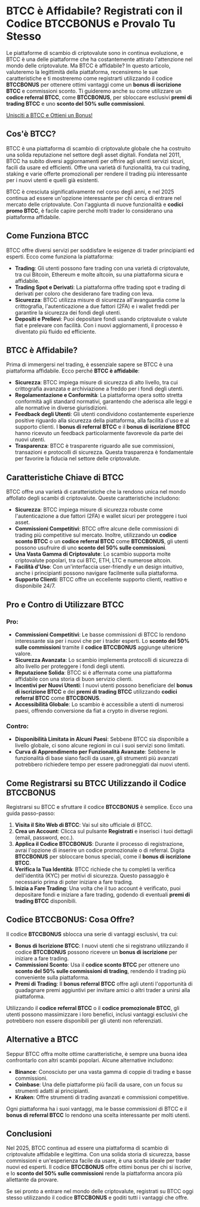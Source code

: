 <h1>BTCC è Affidabile? Registrati con il Codice BTCCBONUS e Provalo Tu Stesso</h1>
  </header>
        
<section>
<p>Le piattaforme di scambio di criptovalute sono in continua evoluzione, e BTCC è una delle piattaforme che ha costantemente attirato l'attenzione nel mondo delle criptovalute. Ma BTCC è affidabile? In questo articolo, valuteremo la legittimità della piattaforma, recensiremo le sue caratteristiche e ti mostreremo come registrarti utilizzando il codice <strong>BTCCBONUS</strong> per ottenere ottimi vantaggi come un <strong>bonus di iscrizione BTCC</strong> e commissioni sconto. Ti guideremo anche su come utilizzare un <strong>codice referral BTCC</strong>, come <strong>BTCCBONUS</strong>, per sbloccare esclusivi <strong>premi di trading BTCC</strong> e uno <strong>sconto del 50% sulle commissioni</strong>.</p>
  </section>
<a href="https://partner.btcc.com/us/c/BTCCBONUS/9303" target="_blank">Unisciti a BTCC e Ottieni un Bonus!</a>

  <section>
  <h2>Cos'è BTCC?</h2>
    <p>BTCC è una piattaforma di scambio di criptovalute globale che ha costruito una solida reputazione nel settore degli asset digitali. Fondata nel 2011, BTCC ha subito diversi aggiornamenti per offrire agli utenti servizi sicuri, facili da usare ed efficienti. Offre una varietà di funzionalità, tra cui trading, staking e varie offerte promozionali per rendere il trading più interessante per i nuovi utenti e quelli già esistenti.</p>
    <p>BTCC è cresciuta significativamente nel corso degli anni, e nel 2025 continua ad essere un'opzione interessante per chi cerca di entrare nel mercato delle criptovalute. Con l'aggiunta di nuove funzionalità e <strong>codici promo BTCC</strong>, è facile capire perché molti trader lo considerano una piattaforma affidabile.</p>
    </section>

  <section>
    <h2>Come Funziona BTCC</h2>
    <p>BTCC offre diversi servizi per soddisfare le esigenze di trader principianti ed esperti. Ecco come funziona la piattaforma:</p>
    <ul>
      <li><strong>Trading</strong>: Gli utenti possono fare trading con una varietà di criptovalute, tra cui Bitcoin, Ethereum e molte altcoin, su una piattaforma sicura e affidabile.</li>
      <li><strong>Trading Spot e Derivati</strong>: La piattaforma offre trading spot e trading di derivati per coloro che desiderano fare trading con leva.</li>
        <li><strong>Sicurezza</strong>: BTCC utilizza misure di sicurezza all'avanguardia come la crittografia, l'autenticazione a due fattori (2FA) e i wallet freddi per garantire la sicurezza dei fondi degli utenti.</li>
                <li><strong>Depositi e Prelievi</strong>: Puoi depositare fondi usando criptovalute o valute fiat e prelevare con facilità. Con i nuovi aggiornamenti, il processo è diventato più fluido ed efficiente.</li>
            </ul>
        </section>

  <section>
            <h2>BTCC è Affidabile?</h2>
            <p>Prima di immergersi nel trading, è essenziale sapere se BTCC è una piattaforma affidabile. Ecco perché <strong>BTCC è affidabile</strong>:</p>
            <ul>
              <li><strong>Sicurezza</strong>: BTCC impiega misure di sicurezza di alto livello, tra cui crittografia avanzata e archiviazione a freddo per i fondi degli utenti.</li>
                <li><strong>Regolamentazione e Conformità</strong>: La piattaforma opera sotto stretta conformità agli standard normativi, garantendo che aderisca alle leggi e alle normative in diverse giurisdizioni.</li>
                <li><strong>Feedback degli Utenti</strong>: Gli utenti condividono costantemente esperienze positive riguardo alla sicurezza della piattaforma, alla facilità d'uso e al supporto clienti. I <strong>bonus di referral BTCC</strong> e il <strong>bonus di iscrizione BTCC</strong> hanno ricevuto un feedback particolarmente favorevole da parte dei nuovi utenti.</li>
                <li><strong>Trasparenza</strong>: BTCC è trasparente riguardo alle sue commissioni, transazioni e protocolli di sicurezza. Questa trasparenza è fondamentale per favorire la fiducia nel settore delle criptovalute.</li>
            </ul>
        </section>

  <section>
        <h2>Caratteristiche Chiave di BTCC</h2>
          <p>BTCC offre una varietà di caratteristiche che la rendono unica nel mondo affollato degli scambi di criptovalute. Queste caratteristiche includono:</p>
          <ul>
          <li><strong>Sicurezza</strong>: BTCC impiega misure di sicurezza robuste come l'autenticazione a due fattori (2FA) e wallet sicuri per proteggere i tuoi asset.</li>
            <li><strong>Commissioni Competitivi</strong>: BTCC offre alcune delle commissioni di trading più competitive sul mercato. Inoltre, utilizzando un <strong>codice sconto BTCC</strong> o un <strong>codice referral BTCC</strong> come <strong>BTCCBONUS</strong>, gli utenti possono usufruire di uno <strong>sconto del 50% sulle commissioni</strong>.</li>
            <li><strong>Una Vasta Gamma di Criptovalute</strong>: Lo scambio supporta molte criptovalute popolari, tra cui BTC, ETH, LTC e numerose altcoin.</li>
            <li><strong>Facilità d'Uso</strong>: Con un'interfaccia user-friendly e un design intuitivo, anche i principianti possono navigare facilmente sulla piattaforma.</li>
            <li><strong>Supporto Clienti</strong>: BTCC offre un eccellente supporto clienti, reattivo e disponibile 24/7.</li>
            </ul>
        </section>
<section>
            <h2>Pro e Contro di Utilizzare BTCC</h2>
            <h3>Pro:</h3>
            <ul>
                <li><strong>Commissioni Competitivi</strong>: Le basse commissioni di BTCC lo rendono interessante sia per i nuovi che per i trader esperti. Lo <strong>sconto del 50% sulle commissioni</strong> tramite il <strong>codice BTCCBONUS</strong> aggiunge ulteriore valore.</li>
                <li><strong>Sicurezza Avanzata</strong>: Lo scambio implementa protocolli di sicurezza di alto livello per proteggere i fondi degli utenti.</li>
                <li><strong>Reputazione Solida</strong>: BTCC si è affermata come una piattaforma affidabile con una storia di buon servizio clienti.</li>
                <li><strong>Incentivi per Nuovi Utenti</strong>: I nuovi utenti possono beneficiare del <strong>bonus di iscrizione BTCC</strong> e dei <strong>premi di trading BTCC</strong> utilizzando <strong>codici referral BTCC</strong> come <strong>BTCCBONUS</strong>.</li>
                <li><strong>Accessibilità Globale</strong>: Lo scambio è accessibile a utenti di numerosi paesi, offrendo conversione da fiat a crypto in diverse regioni.</li>
          </ul>

<h3>Contro:</h3>
  <ul>
  <li><strong>Disponibilità Limitata in Alcuni Paesi</strong>: Sebbene BTCC sia disponibile a livello globale, ci sono alcune regioni in cui i suoi servizi sono limitati.</li>
    <li><strong>Curva di Apprendimento per Funzionalità Avanzate</strong>: Sebbene le funzionalità di base siano facili da usare, gli strumenti più avanzati potrebbero richiedere tempo per essere padroneggiati dai nuovi utenti.</li>
      </ul>
      </section>
<section>
          <h2>Come Registrarsi su BTCC Utilizzando il Codice BTCCBONUS</h2>
          <p>Registrarsi su BTCC e sfruttare il codice <strong>BTCCBONUS</strong> è semplice. Ecco una guida passo-passo:</p>
            <ol>
              <li><strong>Visita il Sito Web di BTCC</strong>: Vai sul sito ufficiale di BTCC.</li>
                <li><strong>Crea un Account</strong>: Clicca sul pulsante <strong>Registrati</strong> e inserisci i tuoi dettagli (email, password, ecc.).</li>
                <li><strong>Applica il Codice BTCCBONUS</strong>: Durante il processo di registrazione, avrai l'opzione di inserire un codice promozionale o di referral. Digita <strong>BTCCBONUS</strong> per sbloccare bonus speciali, come il <strong>bonus di iscrizione BTCC</strong>.</li>
                <li><strong>Verifica la Tua Identità</strong>: BTCC richiede che tu completi la verifica dell'identità (KYC) per motivi di sicurezza. Questo passaggio è necessario prima di poter iniziare a fare trading.</li>
                <li><strong>Inizia a Fare Trading</strong>: Una volta che il tuo account è verificato, puoi depositare fondi e iniziare a fare trading, godendo di eventuali <strong>premi di trading BTCC</strong> disponibili.</li>
            </ol>
        </section>

  <section>
        <h2>Codice BTCCBONUS: Cosa Offre?</h2>
        <p>Il codice <strong>BTCCBONUS</strong> sblocca una serie di vantaggi esclusivi, tra cui:</p>
        <ul>
          <li><strong>Bonus di Iscrizione BTCC</strong>: I nuovi utenti che si registrano utilizzando il codice <strong>BTCCBONUS</strong> possono ricevere un <strong>bonus di iscrizione</strong> per iniziare a fare trading.</li>
          <li><strong>Commissioni Sconto</strong>: Usa il <strong>codice sconto BTCC</strong> per ottenere uno <strong>sconto del 50% sulle commissioni di trading</strong>, rendendo il trading più conveniente sulla piattaforma.</li>
          <li><strong>Premi di Trading</strong>: Il <strong>bonus referral BTCC</strong> offre agli utenti l'opportunità di guadagnare premi aggiuntivi per invitare amici o altri trader a unirsi alla piattaforma.</li>
          </ul>
          <p>Utilizzando il <strong>codice referral BTCC</strong> o il <strong>codice promozionale BTCC</strong>, gli utenti possono massimizzare i loro benefici, inclusi vantaggi esclusivi che potrebbero non essere disponibili per gli utenti non referenziati.</p>
        </section>
<section>
    <h2>Alternative a BTCC</h2>
            <p>Seppur BTCC offra molte ottime caratteristiche, è sempre una buona idea confrontarlo con altri scambi popolari. Alcune alternative includono:</p>
            <ul>
                <li><strong>Binance</strong>: Conosciuto per una vasta gamma di coppie di trading e basse commissioni.</li>
                <li><strong>Coinbase</strong>: Una delle piattaforme più facili da usare, con un focus su strumenti adatti ai principianti.</li>
                <li><strong>Kraken</strong>: Offre strumenti di trading avanzati e commissioni competitive.</li>
            </ul>
            <p>Ogni piattaforma ha i suoi vantaggi, ma le basse commissioni di BTCC e il <strong>bonus di referral BTCC</strong> lo rendono una scelta interessante per molti utenti.</p>
        </section>

  <section>
      <h2>Conclusioni</h2>
            <p>Nel 2025, BTCC continua ad essere una piattaforma di scambio di criptovalute affidabile e legittima. Con una solida storia di sicurezza, basse commissioni e un'esperienza facile da usare, è una scelta ideale per trader nuovi ed esperti. Il codice <strong>BTCCBONUS</strong> offre ottimi bonus per chi si iscrive, e lo <strong>sconto del 50% sulle commissioni</strong> rende la piattaforma ancora più allettante da provare.</p>
            <p>Se sei pronto a entrare nel mondo delle criptovalute, registrati su BTCC oggi stesso utilizzando il codice <strong>BTCCBONUS</strong> e goditi tutti i vantaggi che offre.</p>
        </section>
    </article>
</body>
</html>
